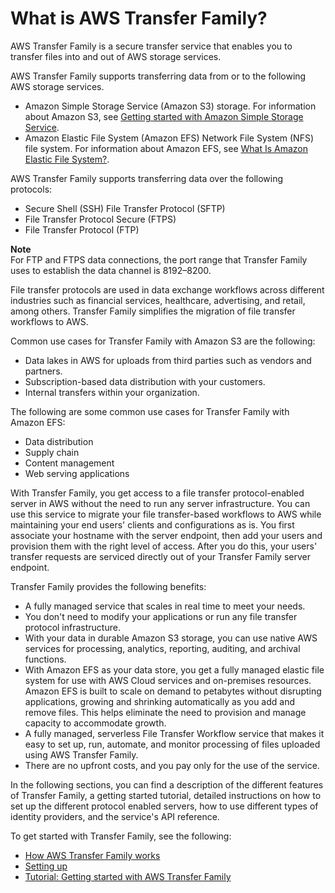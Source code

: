 # What is AWS Transfer Family?<a name="what-is-aws-transfer-family"></a>

AWS Transfer Family is a secure transfer service that enables you to transfer files into and out of AWS storage services\. 

AWS Transfer Family supports transferring data from or to the following AWS storage services\. 
+ Amazon Simple Storage Service \(Amazon S3\) storage\. For information about Amazon S3, see [Getting started with Amazon Simple Storage Service](https://docs.aws.amazon.com/AmazonS3/latest/gsg/GetStartedWithS3.html)\.
+ Amazon Elastic File System \(Amazon EFS\) Network File System \(NFS\) file system\. For information about Amazon EFS, see [What Is Amazon Elastic File System?](https://docs.aws.amazon.com/efs/latest/ug/whatisefs.html)\.

AWS Transfer Family supports transferring data over the following protocols:
+ Secure Shell \(SSH\) File Transfer Protocol \(SFTP\)
+ File Transfer Protocol Secure \(FTPS\)
+ File Transfer Protocol \(FTP\)

**Note**  
 For FTP and FTPS data connections, the port range that Transfer Family uses to establish the data channel is 8192–8200\. 

File transfer protocols are used in data exchange workflows across different industries such as financial services, healthcare, advertising, and retail, among others\. Transfer Family simplifies the migration of file transfer workflows to AWS\.

Common use cases for Transfer Family with Amazon S3 are the following:
+ Data lakes in AWS for uploads from third parties such as vendors and partners\.
+ Subscription\-based data distribution with your customers\.
+ Internal transfers within your organization\.

The following are some common use cases for Transfer Family with Amazon EFS:
+ Data distribution
+ Supply chain
+ Content management
+ Web serving applications

With Transfer Family, you get access to a file transfer protocol\-enabled server in AWS without the need to run any server infrastructure\. You can use this service to migrate your file transfer\-based workflows to AWS while maintaining your end users' clients and configurations as is\. You first associate your hostname with the server endpoint, then add your users and provision them with the right level of access\. After you do this, your users' transfer requests are serviced directly out of your Transfer Family server endpoint\.

Transfer Family provides the following benefits:
+ A fully managed service that scales in real time to meet your needs\.
+ You don't need to modify your applications or run any file transfer protocol infrastructure\.
+ With your data in durable Amazon S3 storage, you can use native AWS services for processing, analytics, reporting, auditing, and archival functions\.
+ With Amazon EFS as your data store, you get a fully managed elastic file system for use with AWS Cloud services and on\-premises resources\. Amazon EFS is built to scale on demand to petabytes without disrupting applications, growing and shrinking automatically as you add and remove files\. This helps eliminate the need to provision and manage capacity to accommodate growth\.
+ A fully managed, serverless File Transfer Workflow service that makes it easy to set up, run, automate, and monitor processing of files uploaded using AWS Transfer Family\.
+ There are no upfront costs, and you pay only for the use of the service\.

In the following sections, you can find a description of the different features of Transfer Family, a getting started tutorial, detailed instructions on how to set up the different protocol enabled servers, how to use different types of identity providers, and the service's API reference\.

To get started with Transfer Family, see the following:
+ [How AWS Transfer Family works](how-aws-transfer-works.md)
+ [Setting up](setting-up.md)
+ [Tutorial: Getting started with AWS Transfer Family](getting-started.md)